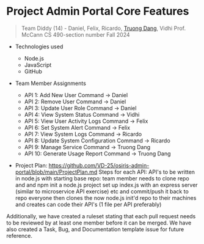 # Project Admin Portal Core Features

> Team Diddy (14) - Daniel, Felix, Ricardo, [Truong Dang](https://github.com/truongd3), Vidhi
> Prof. McCann
> CS 490-section number
> Fall 2024

- Technologies used
  - Node.js
  - JavaScript
  - GitHub

- Team Member Assignments
  - API 1: Add New User Command → Daniel
  - API 2: Remove User Command → Daniel
  - API 3: Update User Role Command → Daniel
  - API 4: View System Status Command → Vidhi
  - API 5: View User Activity Logs Command → Felix
  - API 6: Set System Alert Command → Felix
  - API 7: View System Logs Command → Ricardo
  - API 8: Update System Configuration Command → Ricardo
  - API 9: Manage Service Command → Truong Dang
  - API 10: Generate Usage Report Command → Truong Dang

- Project Plan: https://github.com/VD-25/osiris-admin-portal/blob/main/ProjectPlan.md 
Steps for each API: API's to be written in node.js
with starting base repo:
team member needs to clone repo and and npm init a node.js project
set up index.js with an express server (similar to microservice API exercise) etc and commit/push it back to repo
everyone then clones the now node.js init'd repo to their machines and creates can code their API's (1 file per API preferably)

Additionally, we have created a ruleset stating that each pull request needs to be reviewed by at least one member before it can be merged. We have also created a Task, Bug, and Documentation template issue for future reference. 

